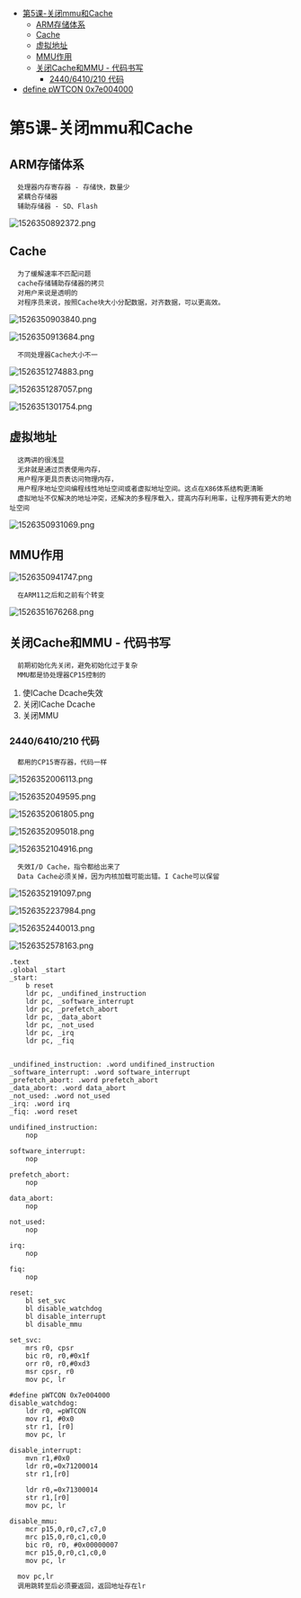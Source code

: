 <!-- TOC depthFrom:1 depthTo:6 withLinks:1 updateOnSave:1 orderedList:0 -->

- [第5课-关闭mmu和Cache](#第5课-关闭mmu和cache)
	- [ARM存储体系](#arm存储体系)
	- [Cache](#cache)
	- [虚拟地址](#虚拟地址)
	- [MMU作用](#mmu作用)
	- [关闭Cache和MMU - 代码书写](#关闭cache和mmu-代码书写)
		- [2440/6410/210 代码](#24406410210-代码)
- [define pWTCON 0x7e004000](#define-pwtcon-0x7e004000)

<!-- /TOC -->

# 第5课-关闭mmu和Cache

## ARM存储体系

      处理器内存寄存器 - 存储快，数量少
      紧耦合存储器
      辅助存储器 - SD、Flash

![1526350892372.png](image/1526350892372.png)

## Cache

      为了缓解速率不匹配问题
      cache存储辅助存储器的拷贝
      对用户来说是透明的
      对程序员来说，按照Cache块大小分配数据，对齐数据，可以更高效。

![1526350903840.png](image/1526350903840.png)

![1526350913684.png](image/1526350913684.png)

      不同处理器Cache大小不一

![1526351274883.png](image/1526351274883.png)

![1526351287057.png](image/1526351287057.png)

![1526351301754.png](image/1526351301754.png)

## 虚拟地址

      这两讲的很浅显
      无非就是通过页表使用内存，
      用户程序更具页表访问物理内存，
      用户程序地址空间编程线性地址空间或者虚拟地址空间。这点在X86体系结构更清晰
      虚拟地址不仅解决的地址冲突，还解决的多程序载入，提高内存利用率，让程序拥有更大的地址空间

![1526350931069.png](image/1526350931069.png)

## MMU作用

![1526350941747.png](image/1526350941747.png)

      在ARM11之后和之前有个转变

![1526351676268.png](image/1526351676268.png)


## 关闭Cache和MMU - 代码书写

      前期初始化先关闭，避免初始化过于复杂
      MMU都是协处理器CP15控制的


1. 使ICache Dcache失效
2. 关闭ICache Dcache
3. 关闭MMU

### 2440/6410/210 代码

      都用的CP15寄存器，代码一样

![1526352006113.png](image/1526352006113.png)

![1526352049595.png](image/1526352049595.png)

![1526352061805.png](image/1526352061805.png)

![1526352095018.png](image/1526352095018.png)

![1526352104916.png](image/1526352104916.png)

      失效I/D Cache，指令都给出来了
      Data Cache必须关掉，因为内核加载可能出错。I Cache可以保留

![1526352191097.png](image/1526352191097.png)

![1526352237984.png](image/1526352237984.png)

![1526352440013.png](image/1526352440013.png)

![1526352578163.png](image/1526352578163.png)


```
.text
.global _start
_start:
	b reset
	ldr pc, _undifined_instruction
	ldr pc, _software_interrupt
	ldr pc, _prefetch_abort
	ldr pc, _data_abort
	ldr pc, _not_used
	ldr pc, _irq
	ldr pc, _fiq


_undifined_instruction: .word undifined_instruction
_software_interrupt: .word software_interrupt
_prefetch_abort: .word prefetch_abort
_data_abort: .word data_abort
_not_used: .word not_used
_irq: .word irq
_fiq: .word reset

undifined_instruction:
	nop

software_interrupt:
	nop

prefetch_abort:
	nop

data_abort:
	nop

not_used:
	nop

irq:
	nop

fiq:
	nop

reset:
	bl set_svc
	bl disable_watchdog
	bl disable_interrupt
	bl disable_mmu

set_svc:
	mrs r0, cpsr
	bic r0, r0,#0x1f
	orr r0, r0,#0xd3
	msr cpsr, r0
	mov pc, lr

#define pWTCON 0x7e004000
disable_watchdog:
	ldr r0, =pWTCON
	mov r1, #0x0
	str r1, [r0]
	mov pc, lr

disable_interrupt:
	mvn r1,#0x0
	ldr r0,=0x71200014
	str r1,[r0]

	ldr r0,=0x71300014
	str r1,[r0]
	mov pc, lr

disable_mmu:
	mcr p15,0,r0,c7,c7,0
	mrc p15,0,r0,c1,c0,0
	bic r0, r0, #0x00000007
	mcr p15,0,r0,c1,c0,0
	mov pc, lr

```

      mov pc,lr
      调用跳转至后必须要返回，返回地址存在lr
